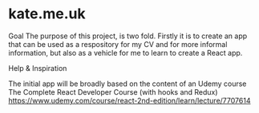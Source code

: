 # kate.me.uk

Goal
The purpose of this project, is two fold. Firstly it is to create an app that can be used as a respository for my CV and for more informal information, but also as a vehicle for me to learn to create a React app.

Help & Inspiration

The initial app will be broadly based on the content of an Udemy course 
The Complete React Developer Course (with hooks and Redux) 
https://www.udemy.com/course/react-2nd-edition/learn/lecture/7707614
